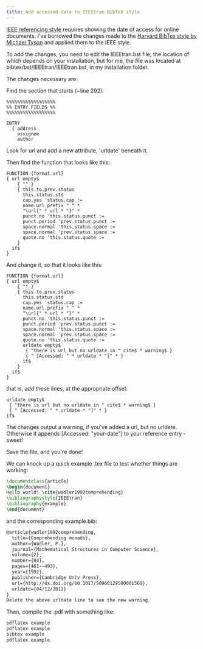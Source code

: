 ```yaml
---
title: Add accessed date to IEEEtran BibTeX style
---
```

[IEEE referencing style](http://wwwlib.murdoch.edu.au/find/citation/ieee.html)
requires showing the date of access for online documents. I've borrowed the
changes made to the [Harvard BibTex style by Michael
Tyson](http://michael.tyson.id.au/2006/11/02/adding-url-accessed-date-field-to-harvard-bibtex-style/)
and applied them to the IEEE style.

To add the changes, you need to edit the IEEEtran.bst file; the location of
which depends on your installation, but for me, the file was located at
bibtex/bst/IEEEtran/IEEEtran.bst, in my installation folder.

The changes necessary are:

Find the section that starts (~line 292):

```text
%%%%%%%%%%%%%%%%%%
%% ENTRY FIELDS %%
%%%%%%%%%%%%%%%%%%

ENTRY
  { address
    assignee
    author
```

Look for url and add a new attribute, 'urldate' beneath it.

Then find the function that looks like this:

```text
FUNCTION {format.url}
{ url empty$
    { "" }
    { this.to.prev.status
      this.status.std
      cap.yes 'status.cap :=
      name.url.prefix " " *
      "\url{" * url * "}" *
      punct.no 'this.status.punct :=
      punct.period 'prev.status.punct :=
      space.normal 'this.status.space :=
      space.normal 'prev.status.space :=
      quote.no 'this.status.quote :=
    }
  if$
}
```

And change it, so that it looks like this:

```text
FUNCTION {format.url}
{ url empty$
    { "" }
    { this.to.prev.status
      this.status.std
      cap.yes 'status.cap :=
      name.url.prefix " " *
      "\url{" * url * "}" *
      punct.no 'this.status.punct :=
      punct.period 'prev.status.punct :=
      space.normal 'this.status.space :=
      space.normal 'prev.status.space :=
      quote.no 'this.status.quote :=
      urldate empty$
       { "there is url but no urldate in " cite$ * warning$ }
       { " [Accessed: " * urldate * "]" * }
      if$
    }
  if$
}
```

that is, add these lines, at the appropriate offset:

```text
urldate empty$
 { "there is url but no urldate in " cite$ * warning$ }
 { " [Accessed: " * urldate * "]" * }
if$
```

The changes output a warning, if you've added a url, but no urldate. Otherwise
it appends [Accessed: "your-date"] to your reference entry - sweet!

Save the file, and you're done!

We can knock up a quick example .tex file to test whether things are working:

```tex
\documentclass{article}
\begin{document}
Hello world! \cite{wadler1992comprehending}
\bibliographystyle{IEEEtran}
\bibliography{example}
\end{document}
```

and the corresponding example.bib:

```tex
@article{wadler1992comprehending,
  title={Comprehending monads},
  author={Wadler, P.},
  journal={Mathematical Structures in Computer Science},
  volume={2},
  number={04},
  pages={461--493},
  year={1992},
  publisher={Cambridge Univ Press},
  url={http://dx.doi.org/10.1017/S0960129500001560},
  urldate={04/12/2012}
}
Delete the above urldate line to see the new warning.
```

Then, compile the .pdf with something like:

```bash
pdflatex example
pdflatex example
bibtex example
pdflatex example
